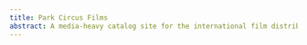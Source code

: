 ```yaml
---
title: Park Circus Films
abstract: A media-heavy catalog site for the international film distributor.
---
```

